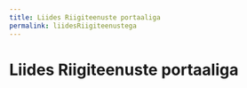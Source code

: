 ```yaml
---
title: Liides Riigiteenuste portaaliga
permalink: liidesRiigiteenustega
---
```


# Liides Riigiteenuste portaaliga
